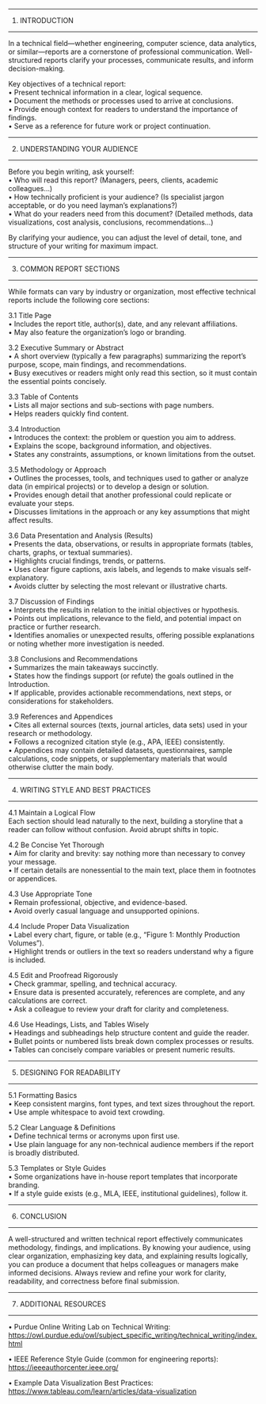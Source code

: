 
---

1. INTRODUCTION  

---


In a technical field—whether engineering, computer science, data analytics, or similar—reports are a cornerstone of professional communication. Well-structured reports clarify your processes, communicate results, and inform decision-making. 

Key objectives of a technical report:  
• Present technical information in a clear, logical sequence.  
• Document the methods or processes used to arrive at conclusions.  
• Provide enough context for readers to understand the importance of findings.  
• Serve as a reference for future work or project continuation.

---
2. UNDERSTANDING YOUR AUDIENCE  
---
Before you begin writing, ask yourself:  
• Who will read this report? (Managers, peers, clients, academic colleagues…)  
• How technically proficient is your audience? (Is specialist jargon acceptable, or do you need layman’s explanations?)  
• What do your readers need from this document? (Detailed methods, data visualizations, cost analysis, conclusions, recommendations…)

By clarifying your audience, you can adjust the level of detail, tone, and structure of your writing for maximum impact.

---
3. COMMON REPORT SECTIONS  
---
While formats can vary by industry or organization, most effective technical reports include the following core sections:

3.1 Title Page  
• Includes the report title, author(s), date, and any relevant affiliations.  
• May also feature the organization’s logo or branding.

3.2 Executive Summary or Abstract  
• A short overview (typically a few paragraphs) summarizing the report’s purpose, scope, main findings, and recommendations.  
• Busy executives or readers might only read this section, so it must contain the essential points concisely.

3.3 Table of Contents  
• Lists all major sections and sub-sections with page numbers.  
• Helps readers quickly find content.

3.4 Introduction  
• Introduces the context: the problem or question you aim to address.  
• Explains the scope, background information, and objectives.  
• States any constraints, assumptions, or known limitations from the outset.

3.5 Methodology or Approach  
• Outlines the processes, tools, and techniques used to gather or analyze data (in empirical projects) or to develop a design or solution.  
• Provides enough detail that another professional could replicate or evaluate your steps.  
• Discusses limitations in the approach or any key assumptions that might affect results.

3.6 Data Presentation and Analysis (Results)  
• Presents the data, observations, or results in appropriate formats (tables, charts, graphs, or textual summaries).  
• Highlights crucial findings, trends, or patterns.  
• Uses clear figure captions, axis labels, and legends to make visuals self-explanatory.  
• Avoids clutter by selecting the most relevant or illustrative charts.

3.7 Discussion of Findings  
• Interprets the results in relation to the initial objectives or hypothesis.  
• Points out implications, relevance to the field, and potential impact on practice or further research.  
• Identifies anomalies or unexpected results, offering possible explanations or noting whether more investigation is needed.

3.8 Conclusions and Recommendations  
• Summarizes the main takeaways succinctly.  
• States how the findings support (or refute) the goals outlined in the Introduction.  
• If applicable, provides actionable recommendations, next steps, or considerations for stakeholders.

3.9 References and Appendices  
• Cites all external sources (texts, journal articles, data sets) used in your research or methodology.  
• Follows a recognized citation style (e.g., APA, IEEE) consistently.  
• Appendices may contain detailed datasets, questionnaires, sample calculations, code snippets, or supplementary materials that would otherwise clutter the main body.

---
4. WRITING STYLE AND BEST PRACTICES  
---
4.1 Maintain a Logical Flow  
Each section should lead naturally to the next, building a storyline that a reader can follow without confusion. Avoid abrupt shifts in topic.

4.2 Be Concise Yet Thorough  
• Aim for clarity and brevity: say nothing more than necessary to convey your message.  
• If certain details are nonessential to the main text, place them in footnotes or appendices.

4.3 Use Appropriate Tone  
• Remain professional, objective, and evidence-based.  
• Avoid overly casual language and unsupported opinions.

4.4 Include Proper Data Visualization  
• Label every chart, figure, or table (e.g., “Figure 1: Monthly Production Volumes”).  
• Highlight trends or outliers in the text so readers understand why a figure is included.

4.5 Edit and Proofread Rigorously  
• Check grammar, spelling, and technical accuracy.  
• Ensure data is presented accurately, references are complete, and any calculations are correct.  
• Ask a colleague to review your draft for clarity and completeness.

4.6 Use Headings, Lists, and Tables Wisely  
• Headings and subheadings help structure content and guide the reader.  
• Bullet points or numbered lists break down complex processes or results.  
• Tables can concisely compare variables or present numeric results.

---
5. DESIGNING FOR READABILITY  
---
5.1 Formatting Basics  
• Keep consistent margins, font types, and text sizes throughout the report.  
• Use ample whitespace to avoid text crowding.  

5.2 Clear Language & Definitions  
• Define technical terms or acronyms upon first use.  
• Use plain language for any non-technical audience members if the report is broadly distributed.

5.3 Templates or Style Guides  
• Some organizations have in-house report templates that incorporate branding.  
• If a style guide exists (e.g., MLA, IEEE, institutional guidelines), follow it.

---
6. CONCLUSION  
---
A well-structured and written technical report effectively communicates methodology, findings, and implications. By knowing your audience, using clear organization, emphasizing key data, and explaining results logically, you can produce a document that helps colleagues or managers make informed decisions. Always review and refine your work for clarity, readability, and correctness before final submission.

---
7. ADDITIONAL RESOURCES  
---
• Purdue Online Writing Lab on Technical Writing:  
  https://owl.purdue.edu/owl/subject_specific_writing/technical_writing/index.html  

• IEEE Reference Style Guide (common for engineering reports):  
  https://ieeeauthorcenter.ieee.org/  

• Example Data Visualization Best Practices:  
  https://www.tableau.com/learn/articles/data-visualization  
